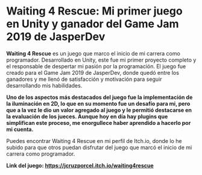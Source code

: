 # Waiting 4 Rescue: Mi primer juego en Unity y ganador del Game Jam 2019 de JasperDev
**Waiting 4 Rescue** es un juego que marco el inicio de mi carrera como programador. Desarrollado en Unity, este fue mi primer proyecto completo y el responsable de despertar mi pasión por la programación.
El juego fue creado para el Game Jam 2019 de JasperDev, donde quedó entre los ganadores y me llenó de satisfacción y motivación para seguir desarrollando mis habilidades.

**Uno de los aspectos más destacados del juego fue la implementación de la iluminación en 2D, lo que en su momento fue un desafío para mi, pero que a la vez le dio un valor agregado al juego y le permitió destacarse en la evaluación de los jueces.
Aunque hoy en día hay plugins que simplifican este proceso, me enorgullece haber aprendido a hacerlo por mi cuenta.**

Puedes encontrar Waiting 4 Rescue en mi perfil de Itch.io, donde lo he subido para que otros puedan disfrutar del juego que marcó el inicio de mi carrera como programador.

**Link del juego: https://jcruzporcel.itch.io/waiting4rescue**
